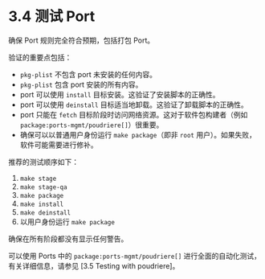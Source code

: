 # 3.4 测试 Port

确保 Port 规则完全符合预期，包括打包 Port。

验证的重要点包括：

- `pkg-plist` 不包含 port 未安装的任何内容。
- `pkg-plist` 包含 port 安装的所有内容。
-  port 可以使用 `install` 目标安装。这验证了安装脚本的正确性。
-  port 可以使用 `deinstall` 目标适当地卸载。这验证了卸载脚本的正确性。
-  port 只能在 `fetch` 目标阶段时访问网络资源。这对于软件包构建者（例如 `package:ports-mgmt/poudriere[]`）很重要。
- 确保可以以普通用户身份运行 `make package`（即非 `root` 用户）。如果失败，软件可能需要进行修补。

推荐的测试顺序如下：

1. `make stage`
2. `make stage-qa`
3. `make package`
4. `make install`
5. `make deinstall`
6. 以用户身份运行 `make package`

确保在所有阶段都没有显示任何警告。

可以使用 Ports 中的 `package:ports-mgmt/poudriere[]` 进行全面的自动化测试，有关详细信息，请参见 [3.5 Testing with poudriere]。


